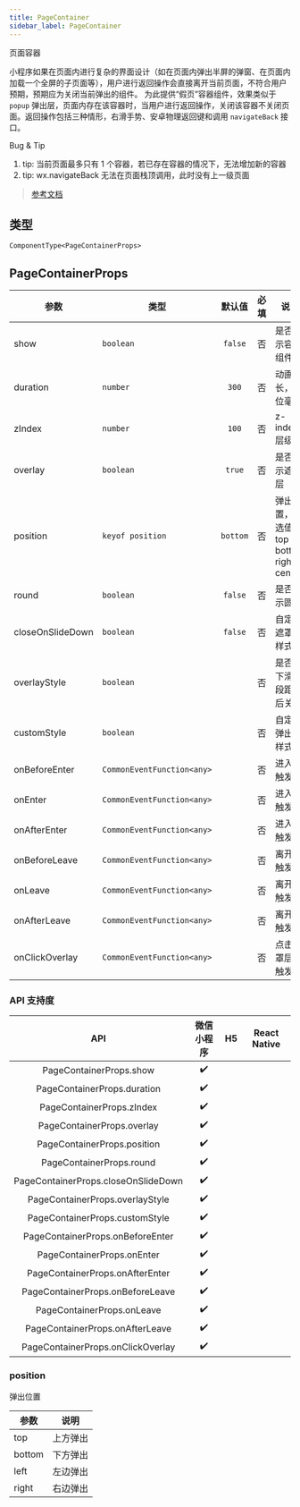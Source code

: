 ```yaml
---
title: PageContainer
sidebar_label: PageContainer
---
```


页面容器

小程序如果在页面内进行复杂的界面设计（如在页面内弹出半屏的弹窗、在页面内加载一个全屏的子页面等），用户进行返回操作会直接离开当前页面，不符合用户预期，预期应为关闭当前弹出的组件。
为此提供“假页”容器组件，效果类似于 `popup` 弹出层，页面内存在该容器时，当用户进行返回操作，关闭该容器不关闭页面。返回操作包括三种情形，右滑手势、安卓物理返回键和调用 `navigateBack` 接口。

Bug & Tip
 1. tip: 当前页面最多只有 1 个容器，若已存在容器的情况下，无法增加新的容器
 2. tip: wx.navigateBack 无法在页面栈顶调用，此时没有上一级页面

> [参考文档](https://developers.weixin.qq.com/miniprogram/dev/component/page-container.html)

## 类型

```tsx
ComponentType<PageContainerProps>
```

## PageContainerProps

| 参数 | 类型 | 默认值 | 必填 | 说明 |
| --- | --- | :---: | :---: | --- |
| show | `boolean` | `false` | 否 | 是否显示容器组件 |
| duration | `number` | `300` | 否 | 动画时长，单位毫秒 |
| zIndex | `number` | `100` | 否 | z-index 层级 |
| overlay | `boolean` | `true` | 否 | 是否显示遮罩层 |
| position | `keyof position` | `bottom` | 否 | 弹出位置，可选值为 top bottom right center |
| round | `boolean` | `false` | 否 | 是否显示圆角 |
| closeOnSlideDown | `boolean` | `false` | 否 | 自定义遮罩层样式 |
| overlayStyle | `boolean` |  | 否 | 是否在下滑一段距离后关闭 |
| customStyle | `boolean` |  | 否 | 自定义弹出层样式 |
| onBeforeEnter | `CommonEventFunction<any>` |  | 否 | 进入前触发 |
| onEnter | `CommonEventFunction<any>` |  | 否 | 进入中触发 |
| onAfterEnter | `CommonEventFunction<any>` |  | 否 | 进入后触发 |
| onBeforeLeave | `CommonEventFunction<any>` |  | 否 | 离开前触发 |
| onLeave | `CommonEventFunction<any>` |  | 否 | 离开中触发 |
| onAfterLeave | `CommonEventFunction<any>` |  | 否 | 离开后触发 |
| onClickOverlay | `CommonEventFunction<any>` |  | 否 | 点击遮罩层时触发 |

### API 支持度

| API | 微信小程序 | H5 | React Native |
| :---: | :---: | :---: | :---: |
| PageContainerProps.show | ✔️ |  |  |
| PageContainerProps.duration | ✔️ |  |  |
| PageContainerProps.zIndex | ✔️ |  |  |
| PageContainerProps.overlay | ✔️ |  |  |
| PageContainerProps.position | ✔️ |  |  |
| PageContainerProps.round | ✔️ |  |  |
| PageContainerProps.closeOnSlideDown | ✔️ |  |  |
| PageContainerProps.overlayStyle | ✔️ |  |  |
| PageContainerProps.customStyle | ✔️ |  |  |
| PageContainerProps.onBeforeEnter | ✔️ |  |  |
| PageContainerProps.onEnter | ✔️ |  |  |
| PageContainerProps.onAfterEnter | ✔️ |  |  |
| PageContainerProps.onBeforeLeave | ✔️ |  |  |
| PageContainerProps.onLeave | ✔️ |  |  |
| PageContainerProps.onAfterLeave | ✔️ |  |  |
| PageContainerProps.onClickOverlay | ✔️ |  |  |

### position

弹出位置

| 参数 | 说明 |
| --- | --- |
| top | 上方弹出 |
| bottom | 下方弹出 |
| left | 左边弹出 |
| right | 右边弹出 |
